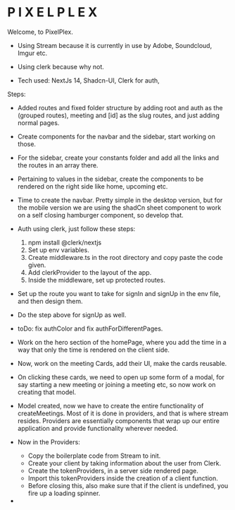 # P I X E L   P L E X 

Welcome, to PixelPlex. 


- Using Stream because it is currently in use by Adobe, Soundcloud, Imgur etc. 
- Using clerk because why not. 

- Tech used: NextJs 14, Shadcn-UI, Clerk for auth,  

Steps: 
- Added routes and fixed folder structure by adding root and auth as the (grouped routes), meeting and [id] as the slug routes, and just adding normal pages. 

- Create components for the navbar and the sidebar, start working on those. 

- For the sidebar, create your constants folder and add all the links and the routes in an array there. 

- Pertaining to values in the sidebar, create the components to be rendered on the right side like home, upcoming etc. 

- Time to create the navbar. Pretty simple in the desktop version, but for the mobile version we are using the shadCn sheet component to work on a self closing hamburger component, so develop that. 

- Auth using clerk, just follow these steps: 
    1. npm install @clerk/nextjs
    2. Set up env variables. 
    3. Create middleware.ts in the root directory and copy paste the code given. 
    4. Add clerkProvider to the layout of the app.  
    5. Inside the middleware, set up protected routes. 

- Set up the route you want to take for signIn and signUp in the env file, and then design them. 
- Do the step above for signUp as well. 

- toDo: fix authColor and fix authForDifferentPages. 

- Work on the hero section of the homePage, where you add the time in a way that only the time is rendered on the client side. 

- Now, work on the meeting Cards, add their UI, make the cards reusable. 

- On clicking these cards, we need to open up some form of a modal, for say starting a new meeting or joining a meeting etc, so now work on creating that model. 


- Model created, now we have to create the entire functionality of createMeetings. Most of it is done in providers, and that is where stream resides. Providers are essentially components that wrap up our entire application and provide functionality wherever needed. 


- Now in the Providers: 
    - Copy the boilerplate code from Stream to init. 
    - Create your client by taking information about the user from Clerk. 
    - Create the tokenProviders, in a server side rendered page. 
    - Import this tokenProviders inside the creation of a client function. 
    - Before closing this, also make sure that if the client is undefined, you fire up a loading spinner. 

- 